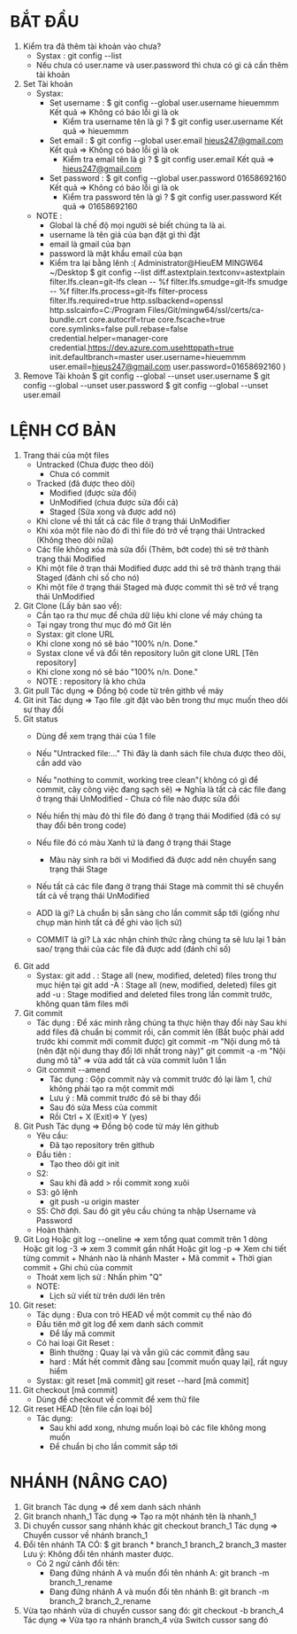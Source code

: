 # BẮT ĐẦU
1. Kiểm tra đã thêm tài khoản vào chưa?
    - Systax : git config --list
    - Nếu chưa có user.name và user.password thì chưa có gì cả cần thêm tài khoản
2. Set Tài khoản
    - Systax:
        + Set username :
            $ git config --global user.username hieuemmm
            Kết quả => Không có báo lỗi gì là ok
            + Kiểm tra username tên là gì ?
                $ git config user.username
                Kết quả => hieuemmm
        + Set email :
            $ git config --global user.email hieus247@gmail.com
            Kết quả => Không có báo lỗi gì là ok
            + Kiểm tra email tên là gì ?
                $ git config user.email
                Kết quả => hieus247@gmail.com
        + Set password :
            $ git config --global user.password 01658692160
            Kết quả => Không có báo lỗi gì là ok
            + Kiểm tra password tên là gì ?
                $ git config user.password
                Kết quả => 01658692160
    - NOTE :
        + Global là chế độ mọi người sẽ biết chúng ta là ai.
        + username là tên giả của bạn đặt gì thì đặt
        + email là gmail của bạn
        + password là mật khẩu email của bạn
        - Kiểm tra lại bằng lênh :(
            Administrator@HieuEM MINGW64 ~/Desktop
            $ git config --list
            diff.astextplain.textconv=astextplain
            filter.lfs.clean=git-lfs clean -- %f
            filter.lfs.smudge=git-lfs smudge -- %f
            filter.lfs.process=git-lfs filter-process
            filter.lfs.required=true
            http.sslbackend=openssl
            http.sslcainfo=C:/Program Files/Git/mingw64/ssl/certs/ca-bundle.crt
            core.autocrlf=true
            core.fscache=true
            core.symlinks=false
            pull.rebase=false
            credential.helper=manager-core
            credential.https://dev.azure.com.usehttppath=true
            init.defaultbranch=master
            user.username=hieuemmm
            user.email=hieus247@gmail.com
            user.password=01658692160
        )
3. Remove Tài khoản
    $  git config --global --unset user.username
    $  git config --global --unset user.password
    $  git config --global --unset user.email
# LỆNH CƠ BẢN
1. Trang thái của một files
    - Untracked (Chưa được theo dõi)
        + Chưa có commit 
    - Tracked (đã được theo dõi)
        + Modified (được sửa đổi) 
        + UnModified (chưa được sửa đổi cả) 
        + Staged (Sửa xong và được add nó)
    - Khi clone về thì tất cả các file ở trạng thái UnModifier
    - Khi xóa một file nào đó đi thì file đó trở về trạng thái Untracked (Không theo dõi nữa)
    - Các file không xóa mà sửa đổi (Thêm, bớt code) thì sẽ trở thành trạng thái Modified
    - Khi một file ở trạn thái Modified được add thì sẽ trở thành trạng thái Staged (đánh chỉ số cho nó)
    - Khi một file ở trạng thái Staged mà được commit thì sẽ trở về trạng thái UnModified
2. Git Clone (Lấy bản sao về):
    + Cần tạo ra thư mục để chứa dữ liệu khi clone về máy chúng ta
    + Tại ngay trong thư mục đó mở Git lên
    - Systax:
        git clone URL
    - Khi clone xong nó sẽ báo "100% n/n. Done."
    - Systax clone vể và đổi tên repository luôn
        git clone URL [Tên repository]
    - Khi clone xong nó sẽ báo "100% n/n. Done."
    - NOTE :
        repository là kho chứa
3. Git pull
    Tác dụng => Đồng bộ code từ trên githb về máy
4. Git init
    Tác dụng => Tạo file .git đặt vào bên trong thư mục muốn theo dõi sự thay đổi 
5. Git status
    - Dùng để xem trạng thái của 1 file 
    - Nếu "Untracked file:..."
        Thì đây là danh sách file chưa được theo dõi, cần add vào 
    - Nếu "nothing to commit, working tree clean"( không có gì để commit, cây công việc đang sạch sẽ)
        => Nghĩa là tất cả các file đang ở trạng thái UnModified - Chưa có file nào được sửa đổi
    - Nếu hiển thị màu đỏ thì file đó đang ở trạng thái Modified (đã có sự thay đổi bên trong code)
    - Nếu file đó có màu Xanh tứ là đang ở trạng thái Stage 
        + Màu này sinh ra bởi vì Modified đã được add nên chuyển sang trạng thái Stage 
    - Nếu tất cả các file đang ở trạng thái Stage mà commit thì sẽ chuyển tất cả về trạng thái UnModified

    - ADD là gì? 
        Là chuẩn bị sẵn sàng cho lần commit sắp tới (giống như chụp màn hình tất cả để ghi vào lịch sử)
    - COMMIT là gì?
        Là xác nhận chính thức rằng chúng ta sẽ lưu lại 1 bản sao/ trạng  thái của các file đã được add (đánh chỉ số)
6. Git add
    - Systax:
        git add .  : Stage all (new, modified, deleted) files trong thư mục hiện tại
        git add -A : Stage all (new, modified, deleted) files
        git add -u : Stage modified and deleted files trong lần commit trước, không quan tâm files mới
7. Git commit
    - Tác dụng : Để xác minh rằng chúng ta thực hiện thay đổi này
    Sau khi add files đã chuẩn bị commit rồi, cần commit lên (Bắt buộc phải add trước khi commit mới commit được) 
    git commit -m "Nội dung mô tả (nên đặt nội dung thay đổi lới nhất trong này)"
    git commit -a -m "Nội dung mô tả"
        => vừa add tất cả vừa commit luôn 1 lần 
    - Git commit --amend
        - Tác dụng : Gộp commit này và commit trước đó lại làm 1, chứ không phải tạo ra một commit mới
        - Lưu ý : Mã commit trước đó sẽ bi thay đổi
        - Sau đó sửa Mess của commit
        - Rồi Ctrl + X (Exit)=> Y (yes)
8. Git Push
    Tác dụng => Đồng bộ code từ máy lên github
    - Yêu cầu:
        + Đã tạo repository trên github
    - Đầu tiên :
        + Tạo theo dõi git init
    - S2:
        + Sau khi đã add > rồi commit xong xuôi
    - S3: gõ lệnh
        + git push -u origin master
    - S5:
        Chờ đợi.
        Sau đó git yêu cầu chúng ta nhập Username và Password
    - Hoàn thành.
9. Git Log
    Hoặc git log --oneline => xem tổng quat commit trên 1 dòng
    Hoặc git log -3 => xem 3 commit gần nhất
    Hoặc git log -p => Xem chi tiết từng commit
        + Nhánh nào là nhánh Master
        + Mã commit
        + Thời gian commit 
        + Ghi chú của commit
    - Thoát xem lịch sử : Nhấn phim "Q"
    - NOTE:
        + Lịch sử viết từ trên dưới lên trên
10. Git reset:
    - Tác dụng : Đưa con trỏ HEAD về một commit cụ thể nào đó 
    - Đầu tiên mở git log để xem danh sách commit
        + Để lấy mã commit
    - Có hai loại Git Reset :
        + Bình thường : Quay lại và vẫn giũ các commit đằng sau
        + hard : Mất hết commit đằng sau [commit muốn quay lại], rất nguy hiểm
    - Systax:
        git reset [mã commit]
        git reset --hard [mã commit]
11. Git checkout [mã commit]
    - Dùng để checkout về commit để xem thử file
12. Git reset HEAD [tên file cần loại bỏ]
    - Tác dụng: 
        + Sau khi add xong, nhưng muốn loại bỏ các file không mong muốn 
        + Để chuẩn bị cho lần commit sắp tới
# NHÁNH (NÂNG CAO)
1. Git branch
    Tác dụng => để xem danh sách nhánh
2. Git branch nhanh_1
    Tác dụng => Tạo ra một nhánh tên là nhanh_1
3. Di chuyển cussor sang nhánh khác
    git checkout branch_1
    Tác dụng => Chuyển cussor về nhánh branch_1
4. Đổi tên nhánh
    TA CÓ:
        $ git branch
        * branch_1
        branch_2
        branch_3
        master
    Lưu ý: Không đổi tên nhánh master được.
    - Có 2 ngử cảnh đổi tên:
        + Đang đứng nhánh A và muốn đổi tên nhánh A:
            git branch -m branch_1_rename
        + Đang đứng nhánh A và muốn đổi tên nhánh B:
            git branch -m branch_2 branch_2_rename
5. Vừa tạo nhánh vừa di chuyển cussor sang đó:
    git checkout -b branch_4
    Tác dụng => Vừa tạo ra nhánh branch_4 vừa Switch cussor sang đó